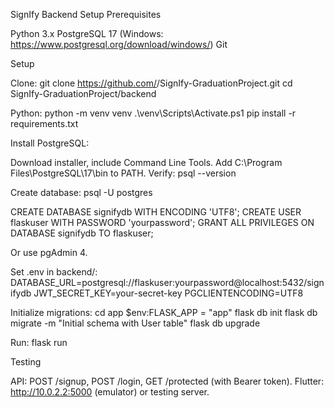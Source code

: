 SignIfy Backend Setup
Prerequisites

Python 3.x
PostgreSQL 17 (Windows: https://www.postgresql.org/download/windows/)
Git

Setup

Clone:
git clone https://github.com/<your-username>/SignIfy-GraduationProject.git
cd SignIfy-GraduationProject/backend


Python:
python -m venv venv
.\venv\Scripts\Activate.ps1
pip install -r requirements.txt


Install PostgreSQL:

Download installer, include Command Line Tools.
Add C:\Program Files\PostgreSQL\17\bin to PATH.
Verify: psql --version


Create database:
psql -U postgres

CREATE DATABASE signifydb WITH ENCODING 'UTF8';
CREATE USER flaskuser WITH PASSWORD 'yourpassword';
GRANT ALL PRIVILEGES ON DATABASE signifydb TO flaskuser;

Or use pgAdmin 4.

Set .env in backend/:
DATABASE_URL=postgresql://flaskuser:yourpassword@localhost:5432/signifydb
JWT_SECRET_KEY=your-secret-key
PGCLIENTENCODING=UTF8


Initialize migrations:
cd app
$env:FLASK_APP = "app"
flask db init
flask db migrate -m "Initial schema with User table"
flask db upgrade


Run:
flask run



Testing

API: POST /signup, POST /login, GET /protected (with Bearer token).
Flutter: http://10.0.2.2:5000 (emulator) or testing server.

